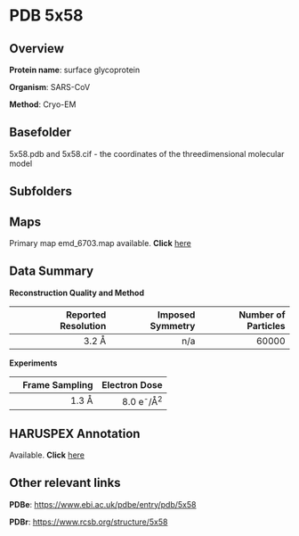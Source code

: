 # PDB 5x58

## Overview

**Protein name**: surface glycoprotein

**Organism**: SARS-CoV

**Method**: Cryo-EM

## Basefolder

5x58.pdb and 5x58.cif - the coordinates of the threedimensional molecular model

## Subfolders









## Maps

Primary map emd_6703.map available. **Click** [here](http://ftp.wwpdb.org/pub/emdb/structures/EMD-6703/map/) 

## Data Summary
**Reconstruction Quality and Method**

|   | Reported Resolution | Imposed Symmetry | Number of Particles |
|---|-------------:|----------------:|--------------:|
|   |3.2 Å|n/a|60000|

**Experiments**

|   | Frame Sampling | Electron Dose |
|---|-------------:|----------------:|
|   |1.3 Å|8.0 e<sup>-</sup>/Å<sup>2</sup>|

## HARUSPEX Annotation

Available. **Click** [here](https://zenodo.org/record/3820137)

## Other relevant links 
**PDBe**:  https://www.ebi.ac.uk/pdbe/entry/pdb/5x58
 
**PDBr**: https://www.rcsb.org/structure/5x58 
